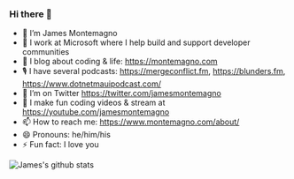 ### Hi there 👋

- 🔭 I’m James Montemagno
- 🏢 I work at Microsoft where I help build and support developer communities
- 🌱 I blog about coding & life: https://montemagno.com
- 🎙 I have several podcasts: https://mergeconflict.fm, https://blunders.fm, https://www.dotnetmauipodcast.com/
- 🦜 I’m on Twitter https://twitter.com/jamesmontemagno
- 🎥 I make fun coding videos & stream at https://youtube.com/jamesmontemagno
- 📫 How to reach me: https://www.montemagno.com/about/
- 😄 Pronouns: he/him/his
- ⚡ Fun fact: I love you

![James's github stats](https://github-readme-stats.vercel.app/api?username=jamesmontemagno&show_icons=true)
